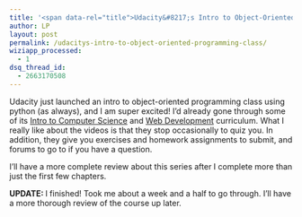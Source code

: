 ```yaml
---
title: '<span data-rel="title">Udacity&#8217;s Intro to Object-Oriented Programming Class</span>'
author: LP
layout: post
permalink: /udacitys-intro-to-object-oriented-programming-class/
wiziapp_processed:
  - 1
dsq_thread_id:
  - 2663170508
---
```


<p>
  Udacity just launched an intro to object-oriented programming class using python (as always), and I am super excited! I&#8217;d already gone through some of its <a href="https://www.udacity.com/course/cs101" target="_blank">Intro to Computer Science</a> and <a href="https://www.udacity.com/course/cs253" target="_blank">Web Development</a> curriculum. What I really like about the videos is that they stop occasionally to quiz you. In addition, they give you exercises and homework assignments to submit, and forums to go to if you have a question.
</p>

<p>
  I&#8217;ll have a more complete review about this series after I complete more than just the first few chapters.
</p>

<p>
  <strong>UPDATE: </strong>I finished! Took me about a week and a half to go through. I&#8217;ll have a more thorough review of the course up later.
</p>

<p>
</p>